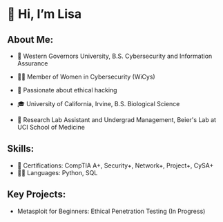 # 👋 Hi, I’m Lisa
## About Me:
- 🏫 Western Governors University, B.S. Cybersecurity and Information Assurance
- 🕵️‍♀️ Member of Women in Cybersecurity (WiCys)
- 💙 Passionate about ethical hacking

- 🎓 University of California, Irvine, B.S. Biological Science
- 🔬 Research Lab Assistant and Undergrad Management, Beier's Lab at UCI School of Medicine


## Skills:
- 📃 Certifications: CompTIA A+, Security+, Network+, Project+, CySA+
- 🧑‍💻 Languages: Python, SQL

## Key Projects:
- Metasploit for Beginners: Ethical Penetration Testing (In Progress)
  
